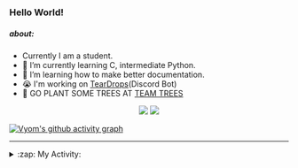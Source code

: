 ### Hello World!

##### about:
- Currently I am a student.
- 🌱 I’m currently learning C, intermediate Python.
- 🌱 I’m learning how to make better documentation.
- 😭 I'm working on [TearDrops](https://github.com/Vyvy-vi/TearDrops)(Discord Bot)
- 🌱 GO PLANT SOME TREES AT [TEAM TREES](https://teamtrees.org/)

<p align="center">
  <a href="https://twitter.com/Vyvy_viM"><img target="_blank" src="https://img.shields.io/badge/twitter%20@Vyvy_viM-0D95E8?style=for-the-badge&logo=twitter&logoColor=white"/></a> 
  <a href="https://vyvy-vi.github.io/portfolio"><img target="_blank" src="https://img.shields.io/badge/-I%27m_craving_for_open_source-green?style=for-the-badge&logo=github&logoColor=black"/></a> 
</p>

[![Vyom's github activity graph](https://activity-graph.herokuapp.com/graph?username=Vyvy-vi)](https://github.com/ashutosh00710/github-readme-activity-graph)

---
<details>
  <summary>:zap: My Activity:</summary>
  
<!--START_SECTION:waka-->
**I'm a Night 🦉** 

```text
🌞 Morning    43 commits     █░░░░░░░░░░░░░░░░░░░░░░░░   6.79% 
🌆 Daytime    135 commits    █████░░░░░░░░░░░░░░░░░░░░   21.33% 
🌃 Evening    240 commits    █████████░░░░░░░░░░░░░░░░   37.91% 
🌙 Night      215 commits    ████████░░░░░░░░░░░░░░░░░   33.97%

```
📅 **I'm Most Productive on Sunday** 

```text
Monday       70 commits     ██░░░░░░░░░░░░░░░░░░░░░░░   11.06% 
Tuesday      92 commits     ███░░░░░░░░░░░░░░░░░░░░░░   14.53% 
Wednesday    96 commits     ███░░░░░░░░░░░░░░░░░░░░░░   15.17% 
Thursday     85 commits     ███░░░░░░░░░░░░░░░░░░░░░░   13.43% 
Friday       51 commits     ██░░░░░░░░░░░░░░░░░░░░░░░   8.06% 
Saturday     86 commits     ███░░░░░░░░░░░░░░░░░░░░░░   13.59% 
Sunday       153 commits    ██████░░░░░░░░░░░░░░░░░░░   24.17%

```


📊 **This Week I Spent My Time On** 

```text
🔥 Editors: 
Vim                      6 hrs 20 mins       ████████████████████████░   98.46% 
VS Code                  5 mins              ░░░░░░░░░░░░░░░░░░░░░░░░░   1.54%

🐱‍💻 Projects: 
TEC-welcome-bot          2 hrs 7 mins        ████████░░░░░░░░░░░░░░░░░   32.9% 
api                      1 hr 56 mins        ███████░░░░░░░░░░░░░░░░░░   30.02% 
Shepherd-bot             1 hr 46 mins        ███████░░░░░░░░░░░░░░░░░░   27.59% 
Praise-Bot-Discord       20 mins             █░░░░░░░░░░░░░░░░░░░░░░░░   5.18% 
Unknown Project          15 mins             █░░░░░░░░░░░░░░░░░░░░░░░░   3.97%

```


 Last Updated on 19/09/2021
<!--END_SECTION:waka-->
</details>
